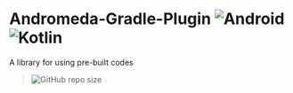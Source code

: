 # Andromeda-Gradle-Plugin ![Android](https://img.shields.io/badge/Android-3DDC84?style=for-the-badge&logo=android&logoColor=white) ![Kotlin](https://img.shields.io/badge/kotlin-%237F52FF.svg?style=for-the-badge&logo=kotlin&logoColor=white)

A library for using pre-built codes

> ![GitHub repo size](https://img.shields.io/github/repo-size/farsroidx/andromeda-gradle-plugin)
